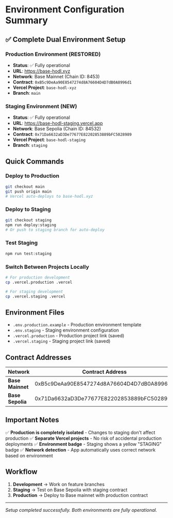 # Environment Configuration Summary

## ✅ Complete Dual Environment Setup

### Production Environment (RESTORED)
- **Status**: ✅ Fully operational
- **URL**: https://base-hodl.xyz
- **Network**: Base Mainnet (Chain ID: 8453)
- **Contract**: `0xB5c9DeAa90E8547274d8A76604D4D7dB0A8996d1`
- **Vercel Project**: `base-hodl-xyz`
- **Branch**: `main`

### Staging Environment (NEW)
- **Status**: ✅ Fully operational
- **URL**: https://base-hodl-staging.vercel.app
- **Network**: Base Sepolia (Chain ID: 84532)
- **Contract**: `0x71Da6632aD3De77677E82202853889bFC5028989`
- **Vercel Project**: `base-hodl-staging`
- **Branch**: `staging`

## Quick Commands

### Deploy to Production
```bash
git checkout main
git push origin main
# Vercel auto-deploys to base-hodl.xyz
```

### Deploy to Staging
```bash
git checkout staging
npm run deploy:staging
# Or push to staging branch for auto-deploy
```

### Test Staging
```bash
npm run test:staging
```

### Switch Between Projects Locally
```bash
# For production development
cp .vercel.production .vercel

# For staging development  
cp .vercel.staging .vercel
```

## Environment Files

- `.env.production.example` - Production environment template
- `.env.staging` - Staging environment configuration
- `.vercel.production` - Production project link (saved)
- `.vercel.staging` - Staging project link (saved)

## Contract Addresses

| Network | Contract Address | Explorer |
|---------|-----------------|----------|
| **Base Mainnet** | 0xB5c9DeAa90E8547274d8A76604D4D7dB0A8996d1 | [View](https://basescan.org/address/0xB5c9DeAa90E8547274d8A76604D4D7dB0A8996d1) |
| **Base Sepolia** | 0x71Da6632aD3De77677E82202853889bFC5028989 | [View](https://sepolia.basescan.org/address/0x71Da6632aD3De77677E82202853889bFC5028989) |

## Important Notes

✅ **Production is completely isolated** - Changes to staging don't affect production
✅ **Separate Vercel projects** - No risk of accidental production deployments
✅ **Environment badge** - Staging shows a yellow "STAGING" badge
✅ **Network detection** - App automatically uses correct network based on environment

## Workflow

1. **Development** → Work on feature branches
2. **Staging** → Test on Base Sepolia with staging contract
3. **Production** → Deploy to Base mainnet with production contract

---

*Setup completed successfully. Both environments are fully operational.*